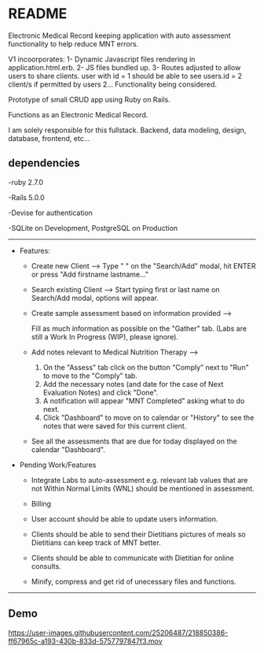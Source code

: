 
# README


Electronic Medical Record keeping application with auto assessment functionality to help reduce MNT errors.


V1 incoorporates:
 1- Dynamic Javascript files rendering in application.html.erb.
 2- JS files bundled up.
 3- Routes adjusted to allow users to share clients. user with id = 1 should be able to see users.id = 2 client/s if permitted by users 2... Functionality being considered.

Prototype of small CRUD app using Ruby on Rails.

Functions as an Electronic Medical Record.

I am solely responsible for this fullstack. Backend, data modeling, design, database, frontend, etc...

## dependencies 

-ruby 2.7.0


-Rails 5.0.0


-Devise for authentication


-SQLite on Development, PostgreSQL on Production

----------
* Features:


	* Create new Client --> 
		Type "<firstname> <lastname>" on the "Search/Add" modal, hit ENTER or press "Add firstname lastname..." 


	* Search existing Client --> 
		Start typing first or last name on Search/Add modal, options will appear.


	* Create sample assessment based on information provided --> 
	
		Fill as much information as possible on the "Gather" tab. (Labs are still a Work In Progress (WIP), please ignore).


	* Add notes relevant to Medical Nutrition Therapy --> 
		1. On the "Assess" tab click on the button "Comply" next to "Run" to move to the "Comply" tab. 
		2. Add the necessary notes (and date for the case of Next Evaluation Notes) and click "Done".
		3. A notification will appear "MNT Completed" asking what to do next.
		4. Click "Dashboard" to move on to calendar or "History" to see the notes that were saved for this current client.

	* See all the assessments that are due for today displayed on the calendar "Dashboard".


* Pending Work/Features

	* Integrate Labs to auto-assessment
		e.g. relevant lab values that are not Within Normal Limits (WNL) should be mentioned in assessment.

	* Billing

	* User account should be able to update users information.

	* Clients should be able to send their Dietitians pictures of meals so Dietitians can keep track of MNT better.

	* Clients should be able to communicate with Dietitian for online consults.

	* Minify, compress and get rid of unecessary files and functions.


_____________________________________
## Demo

https://user-images.githubusercontent.com/25206487/218850386-ff67965c-a193-430b-833d-5757797847f3.mov


